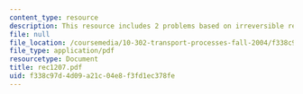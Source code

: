 ```yaml
---
content_type: resource
description: This resource includes 2 problems based on irreversible reaction.
file: null
file_location: /coursemedia/10-302-transport-processes-fall-2004/f338c97d4d09a21c04e8f3fd1ec378fe_rec1207.pdf
file_type: application/pdf
resourcetype: Document
title: rec1207.pdf
uid: f338c97d-4d09-a21c-04e8-f3fd1ec378fe
---
```

